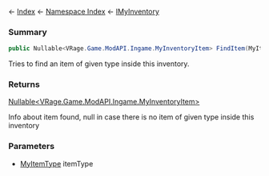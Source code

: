 ← [Index](Api-Index) ← [Namespace Index](Namespace-Index) ← [IMyInventory](VRage.Game.ModAPI.Ingame.IMyInventory)

### Summary

```csharp
public Nullable<VRage.Game.ModAPI.Ingame.MyInventoryItem> FindItem(MyItemType itemType)
```

Tries to find an item of given type inside this inventory.

### Returns

[Nullable<VRage.Game.ModAPI.Ingame.MyInventoryItem>](https://docs.microsoft.com/en-us/dotnet/api/system.nullable?view=netframework-4.6)

Info about item found, null in case there is no item of given type inside this inventory

### Parameters

* [MyItemType](VRage.Game.ModAPI.Ingame.MyItemType) itemType
